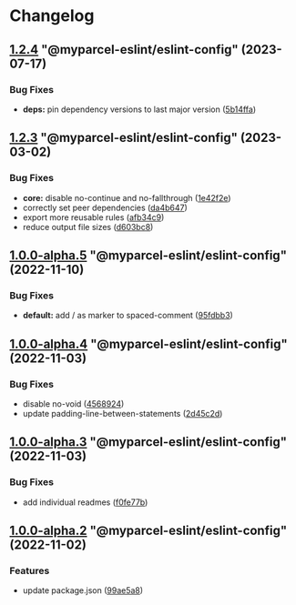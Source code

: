 # Changelog

<!-- MONODEPLOY:BELOW -->

## [1.2.4](https://github/myparcelnl/eslint/compare/@myparcel-eslint/eslint-config@1.2.3...@myparcel-eslint/eslint-config@1.2.4) "@myparcel-eslint/eslint-config" (2023-07-17)


### Bug Fixes

* **deps:** pin dependency versions to last major version ([5b14ffa](https://github/myparcelnl/eslint/commit/5b14ffa38c220bd614d46bfe61845c40e638255c))




## [1.2.3](https://github/myparcelnl/eslint/compare/@myparcel-eslint/eslint-config@1.2.2...@myparcel-eslint/eslint-config@1.2.3) "@myparcel-eslint/eslint-config" (2023-03-02)


### Bug Fixes

* **core:** disable no-continue and no-fallthrough ([1e42f2e](https://github/myparcelnl/eslint/commit/1e42f2e3b6915b0adc6d4c746399508847076ccd))
* correctly set peer dependencies ([da4b647](https://github/myparcelnl/eslint/commit/da4b6474c8f3b996ecfb3fe571c46e4c97eb0104))
* export more reusable rules ([afb34c9](https://github/myparcelnl/eslint/commit/afb34c9ca716798fe187e707e281790a21794200))
* reduce output file sizes ([d603bc8](https://github/myparcelnl/eslint/commit/d603bc80a73f0911e6734fcbf2049bf110704821))




## [1.0.0-alpha.5](https://github/myparcelnl/eslint/compare/@myparcel-eslint/eslint-config@1.0.0-alpha.4...@myparcel-eslint/eslint-config@1.0.0-alpha.5) "@myparcel-eslint/eslint-config" (2022-11-10)


### Bug Fixes

* **default:** add / as marker to spaced-comment ([95fdbb3](https://github/myparcelnl/eslint/commit/95fdbb3a6a04429eb338795b100244b033a68fc6))




## [1.0.0-alpha.4](https://github/myparcelnl/eslint/compare/@myparcel-eslint/eslint-config@1.0.0-alpha.3...@myparcel-eslint/eslint-config@1.0.0-alpha.4) "@myparcel-eslint/eslint-config" (2022-11-03)


### Bug Fixes

* disable no-void ([4568924](https://github/myparcelnl/eslint/commit/45689240b8143816a6e7cca25b8ef75dcb24c624))
* update padding-line-between-statements ([2d45c2d](https://github/myparcelnl/eslint/commit/2d45c2d3a06cf0a3ed17a6113642246ea7f0171e))




## [1.0.0-alpha.3](https://github/myparcelnl/eslint/compare/@myparcel-eslint/eslint-config@1.0.0-alpha.2...@myparcel-eslint/eslint-config@1.0.0-alpha.3) "@myparcel-eslint/eslint-config" (2022-11-03)


### Bug Fixes

* add individual readmes ([f0fe77b](https://github/myparcelnl/eslint/commit/f0fe77bd13668afdc7472d474aa967771945ae99))




## [1.0.0-alpha.2](https://github/myparcelnl/eslint/compare/@myparcel-eslint/eslint-config@1.0.0-alpha.0...@myparcel-eslint/eslint-config@1.0.0-alpha.2) "@myparcel-eslint/eslint-config" (2022-11-02)


### Features

* update package.json ([99ae5a8](https://github/myparcelnl/eslint/commit/99ae5a866389101f92e0b7ea077306d9dabb44e4))


